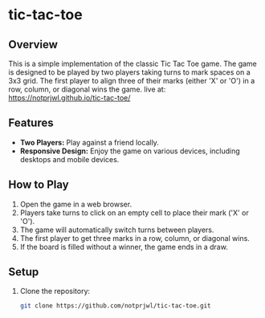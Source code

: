 # tic-tac-toe

## Overview

This is a simple implementation of the classic Tic Tac Toe game. The game is designed to be played by two players taking turns to mark spaces on a 3x3 grid. The first player to align three of their marks (either 'X' or 'O') in a row, column, or diagonal wins the game. live at: https://notprjwl.github.io/tic-tac-toe/


## Features

- **Two Players:** Play against a friend locally.
- **Responsive Design:** Enjoy the game on various devices, including desktops and mobile devices.

## How to Play

1. Open the game in a web browser.
2. Players take turns to click on an empty cell to place their mark ('X' or 'O').
3. The game will automatically switch turns between players.
4. The first player to get three marks in a row, column, or diagonal wins.
5. If the board is filled without a winner, the game ends in a draw.

## Setup

1. Clone the repository:

   ```bash
   git clone https://github.com/notprjwl/tic-tac-toe.git
